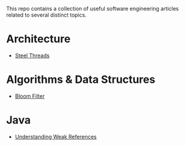This repo contains a collection of useful software engineering articles related to several distinct topics.

# Architecture
  - [Steel Threads](https://web.archive.org/web/20231208180141/https://www.rubick.com/steel-threads/)

# Algorithms & Data Structures
  - [Bloom Filter](https://web.archive.org/web/20240215013529/https://llimllib.github.io/bloomfilter-tutorial/)

# Java
  - [Understanding Weak References](https://web.archive.org/web/20061130103858/http://weblogs.java.net/blog/enicholas/archive/2006/05/understanding_w.html)
